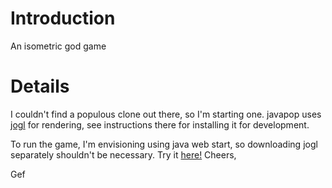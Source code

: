# Introduction #

An isometric god game


# Details #

I couldn't find a populous clone out there, so I'm starting one.
javapop uses [jogl](https://jogl.dev.java.net/) for rendering, see instructions there for installing it for development.

To run the game, I'm envisioning using java web start, so downloading jogl separately shouldn't be necessary.
Try it [here!](http://javapop.googlecode.com/svn/wiki/javapop.jnlp)
Cheers,

Gef